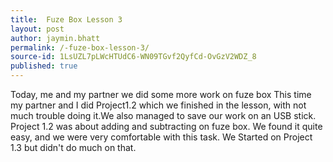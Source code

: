 ```yaml
---
title:  Fuze Box Lesson 3
layout: post
author: jaymin.bhatt
permalink: /-fuze-box-lesson-3/
source-id: 1LsUZL7pLWcHTUdC6-WN09TGvf2QyfCd-OvGzV2WDZ_8
published: true
---
```

Today, me and my partner we did some more work on fuze box This time my partner and I did Project1.2 which we finished in the lesson, with not much trouble doing it.We also managed to save our work on an USB stick. Project 1.2 was about adding and subtracting on fuze box. We found it quite easy, and we were very comfortable with this task. We Started on Project 1.3 but didn't do much on that.

